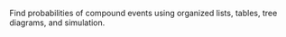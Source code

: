Find probabilities of compound events using organized lists, tables, tree diagrams, and simulation.
